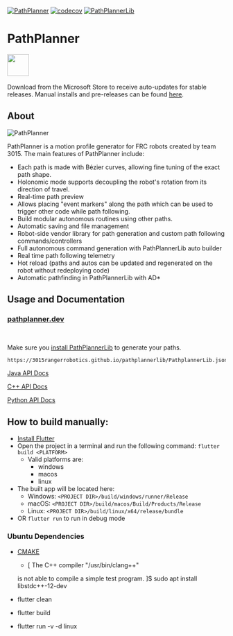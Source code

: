 [![PathPlanner](https://github.com/mjansen4857/pathplanner/actions/workflows/pathplanner-ci.yaml/badge.svg)](https://github.com/mjansen4857/pathplanner/actions/workflows/pathplanner-ci.yaml)
[![codecov](https://codecov.io/gh/mjansen4857/pathplanner/branch/main/graph/badge.svg?token=RRJY4YR69W)](https://codecov.io/gh/mjansen4857/pathplanner)
[![PathPlannerLib](https://github.com/mjansen4857/pathplanner/actions/workflows/pplib-ci.yml/badge.svg)](https://github.com/mjansen4857/pathplanner/actions/workflows/pplib-ci.yml)

# PathPlanner
<a href="https://www.microsoft.com/en-us/p/frc-pathplanner/9nqbkb5dw909?cid=storebadge&ocid=badge&rtc=1&activetab=pivot:overviewtab"><img src="https://mjansen4857.com/badges/windows.svg" height=50></a>
&nbsp;&nbsp;&nbsp;

Download from the Microsoft Store to receive auto-updates for stable releases. Manual installs and pre-releases can be found [here](https://github.com/mjansen4857/pathplanner/releases).

## About
![PathPlanner](https://github.com/mjansen4857/pathplanner/assets/9343077/a395bdb4-71f9-4d88-9ff7-55241b26f4de)


PathPlanner is a motion profile generator for FRC robots created by team 3015. The main features of PathPlanner include:
* Each path is made with Bézier curves, allowing fine tuning of the exact path shape.
* Holonomic mode supports decoupling the robot's rotation from its direction of travel.
* Real-time path preview
* Allows placing "event markers" along the path which can be used to trigger other code while path following.
* Build modular autonomous routines using other paths.
* Automatic saving and file management
* Robot-side vendor library for path generation and custom path following commands/controllers
* Full autonomous command generation with PathPlannerLib auto builder
* Real time path following telemetry
* Hot reload (paths and autos can be updated and regenerated on the robot without redeploying code)
* Automatic pathfinding in PathPlannerLib with AD*

## Usage and Documentation
### [pathplanner.dev](https://pathplanner.dev)

<br/>

Make sure you [install PathPlannerLib](https://pathplanner.dev/pplib-getting-started.html) to generate your paths.
```
https://3015rangerrobotics.github.io/pathplannerlib/PathplannerLib.json
```

[Java API Docs](https://pathplanner.dev/api/java/)

[C++ API Docs](https://pathplanner.dev/api/cpp/)

[Python API Docs](https://pathplanner.dev/api/python/)

## How to build manually:
* [Install Flutter](https://flutter.dev/docs/get-started/install)
* Open the project in a terminal and run the following command: `flutter build <PLATFORM>`
   * Valid platforms are:
      * windows
      * macos
      * linux
* The built app will be located here:
    * Windows: `<PROJECT DIR>/build/windows/runner/Release`
    * macOS: `<PROJECT DIR>/build/macos/Build/Products/Release`
    * Linux: `<PROJECT DIR>/build/linux/x64/release/bundle`
* OR `flutter run` to run in debug mode


### Ubuntu Dependencies 
* [CMAKE](https://github.com/flutter/flutter/issues/115230)
    * [ The C++ compiler  "/usr/bin/clang++"

  is not able to compile a simple test program.
]$ sudo apt install libstdc++-12-dev
* flutter clean
* flutter build
* flutter run -v -d linux